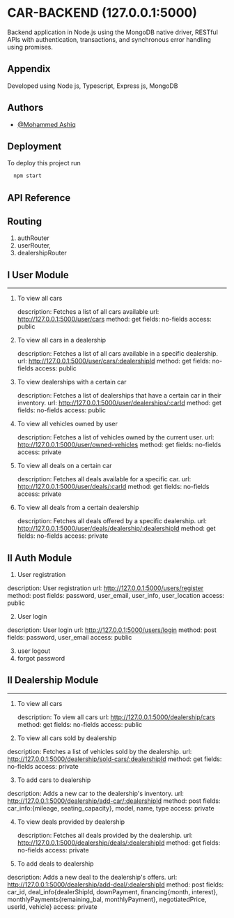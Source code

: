 # CAR-BACKEND (127.0.0.1:5000)

Backend application in Node.js using the MongoDB native driver, RESTful APIs with authentication, transactions, and synchronous error handling using promises.

## Appendix

Developed using Node js, Typescript, Express js, MongoDB



## Authors

- [@Mohammed Ashiq](https://github.com/mohammedashiqs)


## Deployment

To deploy this project run

```bash
  npm start
```
## API Reference

## Routing
1. authRouter
2. userRouter,
3. dealershipRouter

## I User Module
-------------------

1. To view all cars

   description: Fetches a list of all cars available
   url: http://127.0.0.1:5000/user/cars
   method: get
   fields: no-fields
   access: public


2. To view all cars in a dealership
   
   description: Fetches a list of all cars available in a specific dealership.
   url: http://127.0.0.1:5000/user/cars/:dealershipId
   method: get
   fields: no-fields
   access: public

3. To view dealerships with a certain car

   description: Fetches a list of dealerships that have a certain car in their inventory.
   url: http://127.0.0.1:5000/user/dealerships/:carId
   method: get
   fields: no-fields
   access: public

4. To view all vehicles owned by user
   
   description: Fetches a list of vehicles owned by the current user.
   url: http://127.0.0.1:5000/user/owned-vehicles
   method: get
   fields: no-fields
   access: private

5. To view all deals on a certain car

   description: Fetches all deals available for a specific car.
   url: http://127.0.0.1:5000/user/deals/:carId
   method: get
   fields: no-fields
   access: private

6. To view all deals from a certain dealership

   description: Fetches all deals offered by a specific dealership.
   url: http://127.0.0.1:5000/user/deals/dealership/:dealershipId
   method: get
   fields: no-fields
   access: private


## II Auth Module


 1. User registration

   description: User registration
   url: http://127.0.0.1:5000/users/register
   method: post
   fields: password, user_email, user_info, user_location
   access: public
   


 2. User login

   description: User login
   url: http://127.0.0.1:5000/users/login
   method: post
   fields: password, user_email
   access: public

 3. user logout
 4. forgot password





## II Dealership Module
-------------------

1. To view all cars

   description: To view all cars
   url: http://127.0.0.1:5000/dealership/cars
   method: get
   fields: no-fields
   access: public


 2. To view all cars sold by dealership       

   description:  Fetches a list of vehicles sold by the dealership.
   url: http://127.0.0.1:5000/dealership/sold-cars/:dealershipId
   method: get
   fields: no-fields
   access: private

 3. To add cars to dealership

   description: Adds a new car to the dealership's inventory.
   url: http://127.0.0.1:5000/dealership/add-car/:dealershipId
   method: post
   fields: car_info:{mileage, seating_capacity}, model, name, type
   access: private


4. To view deals provided by dealership

   description: Fetches all deals provided by the dealership.
   url: http://127.0.0.1:5000/dealership/deals/:dealershipId
   method: get
   fields: no-fields
   access: private
   


 5. To add deals to dealership

   description: Adds a new deal to the dealership's offers.
   url: http://127.0.0.1:5000/dealership/add-deal/:dealershipId
   method: post
   fields: car_id, deal_info{dealerShipId, downPayment, financing{month, interest}, monthlyPayments{remaining_bal, monthlyPayment}, negotiatedPrice, userId, vehicle}
   access: private
 
